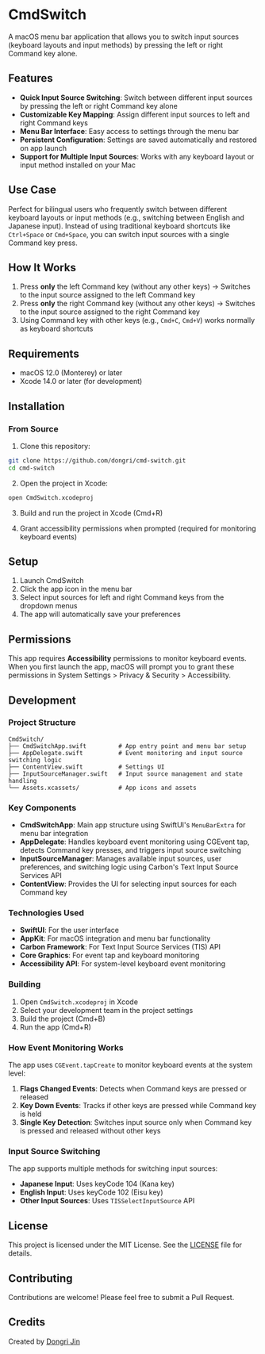 # CmdSwitch

A macOS menu bar application that allows you to switch input sources (keyboard layouts and input methods) by pressing the left or right Command key alone.

## Features

- **Quick Input Source Switching**: Switch between different input sources by pressing the left or right Command key alone
- **Customizable Key Mapping**: Assign different input sources to left and right Command keys
- **Menu Bar Interface**: Easy access to settings through the menu bar
- **Persistent Configuration**: Settings are saved automatically and restored on app launch
- **Support for Multiple Input Sources**: Works with any keyboard layout or input method installed on your Mac

## Use Case

Perfect for bilingual users who frequently switch between different keyboard layouts or input methods (e.g., switching between English and Japanese input). Instead of using traditional keyboard shortcuts like `Ctrl+Space` or `Cmd+Space`, you can switch input sources with a single Command key press.

## How It Works

1. Press **only** the left Command key (without any other keys) → Switches to the input source assigned to the left Command key
2. Press **only** the right Command key (without any other keys) → Switches to the input source assigned to the right Command key
3. Using Command key with other keys (e.g., `Cmd+C`, `Cmd+V`) works normally as keyboard shortcuts

## Requirements

- macOS 12.0 (Monterey) or later
- Xcode 14.0 or later (for development)

## Installation

### From Source

1. Clone this repository:

```bash
git clone https://github.com/dongri/cmd-switch.git
cd cmd-switch
```

2. Open the project in Xcode:

```bash
open CmdSwitch.xcodeproj
```

3. Build and run the project in Xcode (Cmd+R)

4. Grant accessibility permissions when prompted (required for monitoring keyboard events)

## Setup

1. Launch CmdSwitch
2. Click the app icon in the menu bar
3. Select input sources for left and right Command keys from the dropdown menus
4. The app will automatically save your preferences

## Permissions

This app requires **Accessibility** permissions to monitor keyboard events. When you first launch the app, macOS will prompt you to grant these permissions in System Settings > Privacy & Security > Accessibility.

## Development

### Project Structure

```
CmdSwitch/
├── CmdSwitchApp.swift         # App entry point and menu bar setup
├── AppDelegate.swift          # Event monitoring and input source switching logic
├── ContentView.swift          # Settings UI
├── InputSourceManager.swift   # Input source management and state handling
└── Assets.xcassets/           # App icons and assets
```

### Key Components

- **CmdSwitchApp**: Main app structure using SwiftUI's `MenuBarExtra` for menu bar integration
- **AppDelegate**: Handles keyboard event monitoring using CGEvent tap, detects Command key presses, and triggers input source switching
- **InputSourceManager**: Manages available input sources, user preferences, and switching logic using Carbon's Text Input Source Services API
- **ContentView**: Provides the UI for selecting input sources for each Command key

### Technologies Used

- **SwiftUI**: For the user interface
- **AppKit**: For macOS integration and menu bar functionality
- **Carbon Framework**: For Text Input Source Services (TIS) API
- **Core Graphics**: For event tap and keyboard monitoring
- **Accessibility API**: For system-level keyboard event monitoring

### Building

1. Open `CmdSwitch.xcodeproj` in Xcode
2. Select your development team in the project settings
3. Build the project (Cmd+B)
4. Run the app (Cmd+R)

### How Event Monitoring Works

The app uses `CGEvent.tapCreate` to monitor keyboard events at the system level:

1. **Flags Changed Events**: Detects when Command keys are pressed or released
2. **Key Down Events**: Tracks if other keys are pressed while Command key is held
3. **Single Key Detection**: Switches input source only when Command key is pressed and released without other keys

### Input Source Switching

The app supports multiple methods for switching input sources:

- **Japanese Input**: Uses keyCode 104 (Kana key)
- **English Input**: Uses keyCode 102 (Eisu key)
- **Other Input Sources**: Uses `TISSelectInputSource` API

## License

This project is licensed under the MIT License. See the [LICENSE](LICENSE) file for details.

## Contributing

Contributions are welcome! Please feel free to submit a Pull Request.

## Credits

Created by [Dongri Jin](https://github.com/dongri)
